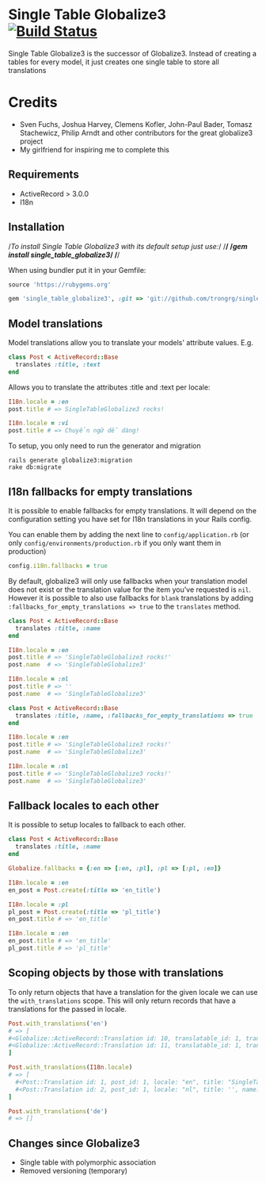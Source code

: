 # Single Table Globalize3 [![Build Status](https://travis-ci.org/trongrg/single_table_globalize3.png?branch=master)](https://travis-ci.org/trongrg/single_table_globalize3)

Single Table Globalize3 is the successor of Globalize3. Instead of creating a
tables for every model, it just creates one single table to store all translations

# Credits
* Sven Fuchs, Joshua Harvey, Clemens Kofler, John-Paul Bader, Tomasz Stachewicz, Philip Arndt and other contributors for the great globalize3 project
* My girlfriend for inspiring me to complete this

## Requirements

* ActiveRecord > 3.0.0
* I18n

## Installation

/*To install Single Table Globalize3 with its default setup just use:*/
/**/
/*gem install single_table_globalize3*/
/**/

When using bundler put it in your Gemfile:

```ruby
source 'https://rubygems.org'

gem 'single_table_globalize3', :git => 'git://github.com/trongrg/single_table_globalize3.git'
```

## Model translations

Model translations allow you to translate your models' attribute values. E.g.

```ruby
class Post < ActiveRecord::Base
  translates :title, :text
end
```

Allows you to translate the attributes :title and :text per locale:

```ruby
I18n.locale = :en
post.title # => SingleTableGlobalize3 rocks!

I18n.locale = :vi
post.title # => Chuyển ngữ dễ dàng!
```

To setup, you only need to run the generator and migration

```
rails generate globalize3:migration
rake db:migrate
```

## I18n fallbacks for empty translations

It is possible to enable fallbacks for empty translations. It will depend on the
configuration setting you have set for I18n translations in your Rails config.

You can enable them by adding the next line to `config/application.rb` (or only
`config/environments/production.rb` if you only want them in production)

```ruby
config.i18n.fallbacks = true
```

By default, globalize3 will only use fallbacks when your translation model does
not exist or the translation value for the item you've requested is `nil`.
However it is possible to also use fallbacks for `blank` translations by adding
`:fallbacks_for_empty_translations => true` to the `translates` method.

```ruby
class Post < ActiveRecord::Base
  translates :title, :name
end

I18n.locale = :en
post.title # => 'SingleTableGlobalize3 rocks!'
post.name  # => 'SingleTableGlobalize3'

I18n.locale = :nl
post.title # => ''
post.name  # => 'SingleTableGlobalize3'
```

```ruby
class Post < ActiveRecord::Base
  translates :title, :name, :fallbacks_for_empty_translations => true
end

I18n.locale = :en
post.title # => 'SingleTableGlobalize3 rocks!'
post.name  # => 'SingleTableGlobalize3'

I18n.locale = :nl
post.title # => 'SingleTableGlobalize3 rocks!'
post.name  # => 'SingleTableGlobalize3'
```

## Fallback locales to each other

It is possible to setup locales to fallback to each other.

```ruby
class Post < ActiveRecord::Base
  translates :title, :name
end

Globalize.fallbacks = {:en => [:en, :pl], :pl => [:pl, :en]}

I18n.locale = :en
en_post = Post.create(:title => 'en_title')

I18n.locale = :pl
pl_post = Post.create(:title => 'pl_title')
en_post.title # => 'en_title'

I18n.locale = :en
en_post.title # => 'en_title'
pl_post.title # => 'pl_title'
```


## Scoping objects by those with translations

To only return objects that have a translation for the given locale we can use
the `with_translations` scope. This will only return records that have a
translations for the passed in locale.

```ruby
Post.with_translations('en')
# => [
#<Globalize::ActiveRecord::Translation id: 10, translatable_id: 1, translatable_type: "Post", locale: "en", attribute_name: "title", value: "Title", created_at: "2013-03-04 11:57:41", updated_at: "2013-03-04 11:57:41">,
#<Globalize::ActiveRecord::Translation id: 11, translatable_id: 1, translatable_type: "Post", locale: "en", attribute_name: "name", value: "Name", created_at: "2013-03-04 11:57:41", updated_at: "2013-03-04 11:57:41">
]

Post.with_translations(I18n.locale)
# => [
  #<Post::Translation id: 1, post_id: 1, locale: "en", title: "SingleTableGlobalize3 rocks!", name: "SingleTableGlobalize3">,
  #<Post::Translation id: 2, post_id: 1, locale: "nl", title: '', name: nil>
]

Post.with_translations('de')
# => []
```

## Changes since Globalize3

* Single table with polymorphic association
* Removed versioning (temporary)
